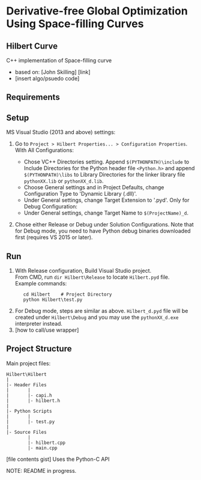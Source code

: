 # Derivative-free Global Optimization Using Space-filling Curves
## Hilbert Curve
C++ implementation of Space-filling curve
- based on: [John Skilling] [link]
- [insert algo/psuedo code]

## Requirements

## Setup
MS Visual Studio (2013 and above) settings:
1. Go to `Project > Hilbert Properties... > Configuration Properties`. With All Configurations:
   - Chose VC++ Directories setting. Append `$(PYTHONPATH)\include` to Include Directories for the Python header file                  `<Python.h>` and append `$(PYTHONPATH)\libs` to Library Directories for the linker library file `pythonXX.lib` or `pythonXX_d.lib`.
   - Choose General settings and in Project Defaults, change Configuration Type to 'Dynamic Library (.dll)'.
   - Under General settings, change Target Extension to '.pyd'.
   Only for Debug Configuration:
   - Under General settings, change Target Name to `$(ProjectName)_d`.

2. Chose either Release or Debug under Solution Configurations. Note that for Debug mode, you need to have Python debug binaries downloaded first (requires VS 2015 or later).

## Run
1. With Release configuration, Build Visual Studio project.
   <br />
   From CMD, run `dir Hilbert\Release` to locate `Hilbert.pyd` file.
   <br />
   Example commands:
   ```Shell
      cd Hilbert    # Project Directory
      python Hilbert\test.py
   ```
2. For Debug mode, steps are similar as above. `Hilbert_d.pyd` file will be created under `Hilbert\Debug` and you may use the `pythonXX_d.exe` interpreter instead.
3. [how to call/use wrapper]

## Project Structure
Main project files:
```
Hilbert\Hilbert
|
|- Header Files
|		|
|		|- capi.h
|		|- hilbert.h
|
|- Python Scripts
|		|
|		|- test.py
|
|- Source Files
		|
		|- hilbert.cpp
		|- main.cpp
```
[file contents gist]
Uses the Python-C API

NOTE: README in progress.
